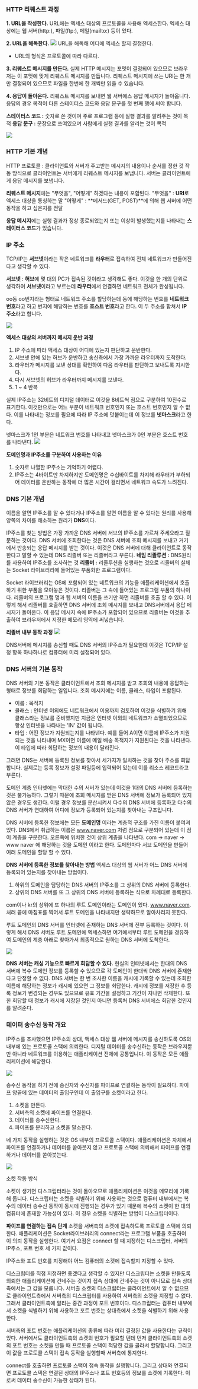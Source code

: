 ### HTTP 리퀘스트 과정
**1. URL을 작성한다.**
URL에는 엑세스 대상의 프로토콜을 사용해 엑세스한다.
엑세스 대상에는 웹 서버(http:), 파일(ftp:), 메일(mailto:) 등이 있다.

**2. URL을 해독한다.**
![](https://velog.velcdn.com/images/choiys0212/post/7172c624-9039-47ef-a8d5-ecdf4f5c6ae4/image.png)
URL을 해독해 어디에 엑세스 할지 결정한다.
* URL의 형식은 프로토콜에 따라 다르다.

**3. 리퀘스트 메시지를 만든다.**
실제 HTTP 메시지는 포멧이 결정되어 있으므로 브라우저는 이 포맷에 맞게 리퀘스트 메시지를 만듭니다.
리퀘스트 메시지에 쓰는 URI는 한 개만 결정되어 있으므로 파일을 한번에 한 개씩만 읽을 수 있습니다.

**4. 응답이 돌아온다.**
리퀘스트 메시지를 보내면 웹 서버에스 응답 메시지가 돌아옵니다.
응답의 경우 목적이 다른 스테이터스 코드와 응답 문구를 첫 번째 행에 써야 합니다.

**스테이터스 코드 :** 숫자로 쓴 것이며 주로 프로그램 등에 실행 결과를 알려주는 것이 목적
**응답 문구 :** 문장으로 쓰여있으며 사람에게 실행 결과를 알리는 것이 목적

![](https://velog.velcdn.com/images/choiys0212/post/1f475639-ea42-4ebd-ad56-d80e642151b1/image.png)

### HTTP 기본 개념
HTTP 프로토콜 : 클라이언트와 서버가 주고받는 메시지의 내용이나 순서를 정한 것
작동 방식으로 클라이언트는 서버에게 리퀘스트 메시지를 보냅니다.
서버는 클라이언트에게 응답 메시지를 보냅니다.

**리퀘스트 메시지**에는 "무엇을", "어떻게" 하겠다는 내용이 포함된다.
"무엇을" : **URI**로 엑세스 대상을 통칭하는 말
"어떻게" : **메서드(GET, POST)**에 의해 웹 서버에 어떤 동작을 하고 싶은지를 전달

**응답 메시지**에는 실행 결과가 정상 종료되었는지 또는 이상이 발생했는지를 나타내는 **스테이터스 코드**가 있습니다.

### IP 주소
TCP/IP는 **서브넷**이라는 작은 네트워크를 **라우터**로 접속하여 전체 네트워크가 만들어진다고 생각할 수 있다.

**서브넷** : **허브**에 몇 대의 PC가 접속된 것이라고 생각해도 좋다. 이것을 한 개의 단위로 생각하여 **서브넷**이라고 부르는데 **라우터**에서 연결하면 네트워크 전체가 완성됩니다.

oo동 oo번지라는 형태로 네트워크 주소를 할당하는데 동에 해당하는 번호를 **네트워크 번호**라고 하고 번지에 해당하는 번호를 **호스트 번호**라고 한다. 이 두 주소를 합쳐서 **IP 주소**라고 합니다.

![](https://velog.velcdn.com/images/choiys0212/post/14fa6ad7-4ad9-4098-88a3-d5d9cea782f5/image.png)

**엑세스 대상의 서버까지 메시지 운반 과정**
1. IP 주소에 따라 액세스 대상이 어디에 있는지 판단하고 운반한다.
2. 서브넷 안에 있는 허브가 운반하고 송신측에서 가장 가까운 라우터까지 도착한다.
3. 라우터가 메시지를 보낸 상대를 확인하여 다음 라우터를 판단하고 보내도록 지시한다.
4. 다시 서브넷의 허브가 라우터까지 메시지를 보낸다.
5. 1 ~ 4 반복

실제 IP주소는 32비트의 디지털 데이터로 이것을 8비트씩 점으로 구분하여 10진수로 표기한다.
이것만으로는 어느 부분이 네트워크 번호인지 또는 호스트 번호인지 알 수 없다.
이를 나타내는 정보를 필요에 따라 IP 주소에 덧붙이는데 이 정보를 **넷마스크**라고 한다.

넷마스크가 1인 부분은 네트워크 번호를 나타내고 넷마스크가 0인 부분은 호스트 번호를 나타낸다.
![](https://velog.velcdn.com/images/choiys0212/post/2c56d4ab-3963-4c70-9ba2-ee06a191dbf8/image.png)

**도메인명과 IP주소를 구분하여 사용하는 이유**
1. 숫자로 나열한 IP주소는 기억하기 어렵다.
2. IP주소는 4바이트만 차지하지만 도메인명은 수십바이트를 차지해 라우터가 부하되어 데이터를 운반하는 동작에 더 많은 시간이 걸리면서 네트워크 속도가 느려진다. 

### DNS 기본 개념
이름을 알면 IP주소를 알 수 있다거나 IP주소를 알면 이름을 알 수 있다는 원리를 사용해 양쪽의 차이를 해소하는 원리가 **DNS**이다.

IP주소를 찾는 방법은 가장 가까운 DNS 서버에 서브의 IP주소를 가르쳐 주세요라고 질문하는 것이다.
DNS 서버에 조회한다는 것은 DNS 서버에 조회 메시지를 보내고 거기에서 반송되는 응답 메시지를 받는 것이다.
이것은 DNS 서버에 대해 클라이언트로 동작한다고 말할 수 있는데 DNS 리졸버 또는 리졸버라고 부른다.
**네임 리졸루션 :** DNS원리를 사용하여 IP주소를 조사하는 것
**리졸버 :** 리졸루션을 실행하는 것으로 리졸버의 실체는 Socket 라이브러리에 들어있는 부품화한 프로그램이다.

Socket 라이브러리는 OS에 포함되어 있는 네트워크의 기능을 애플리케이션에서 호출하기 위한 부품을 모아놓은 것이다.
리졸버는 그 속에 들어있는 프로그램 부품의 하나이다.
리졸버의 프로그램 명과 웹 서버의 이름을 쓰기만 하면 리졸버를 호출 할 수 있다.
이렇게 해서 리졸버를 호출하면 DNS 서버에 조회 메시지를 보내고 DNS서버에서 응답 메시지가 돌아온다.
이 응답 메시지 속에 IP주소가 포함되어 있으므로 리졸버는 이것을 추출하여 브라우저에서 지정한 메모리 영역에 써넣습니다.

**리졸버 내부 동작 과정**
![](https://velog.velcdn.com/images/choiys0212/post/92ba3ab6-76f9-449a-9931-45cc903ee2a0/image.png)

DNS서버에 메시지를 송신할 때도 DNS 서버의 IP주소가 필요한데 이것은 TCP/IP 설정 항목 하나하나로 컴퓨터에 미리 설정되어 있다.

### DNS 서버의 기본 동작
DNS 서버의 기본 동작은 클라이언트에서 조회 메시지를 받고 조회의 내용에 응답하는 형태로 정보를 회답하는 일입니다.
조회 메시지에는 이름, 클래스, 타입이 포함된다.
- 이름 : 목적지
- 클래스 : 인터넷 이외에도 네트워크에서 이용까지 검토하여 이것을 식별하기 위해 클래스라는 정보를 준비했지만 지금은 인터넷 이외의 네트워크가 소멸되었으므로 항상 인터넷을 나타내는 'IN' 값이 됩니다.
- 타입 : 어떤 정보가 지원되는지를 나타낸다. 예를 들어 A이면 이름에 IP주소가 지원되는 것을 나타내며 MX이면 이름에 메일 배송 목적지가 지원된다는 것을 나타낸다. 이 타입에 따라 회답하는 정보의 내용이 달라진다.

그러면 DNS는 서버에 등록된 정보를 찾아서 세가지가 일치하는 것을 찾아 주소를 회답합니다.
실제로는 등록 정보가 설정 파일등에 입력되어 있는데 이를 리소스 레코드라고 부른다.

도메인 계층
인터넷에는 막대한 수의 서버가 있는데 이것을 1대의 DNS 서버에 등록하는 것은 불가능하다.
그렇기 때문에 조회 메시지를 받은 DNS 서버에 정보가 등록되어 있지 않은 경우도 생긴다.
이럴 경우 정보를 분산시켜서 다수의 DNS 서버에 등록하고 다수의 DNS 서버가 연대하여 어디에 정보가 등록되어 있는지를 찾아내는 구조입니다.

DNS 서버에 등록한 정보에는 모든 **도메인명** 이라는 계층적 구조를 가진 이름이 붙여져 있다.
DNS에서 취급하는 이름은 www.naver.com 처럼 점으로 구분되어 있는데 이 점이 계층을 구분한다.
오른쪽에 위치한 것이 상위 계층을 나타낸다.
com -> naver -> www
naver 에 해당하는 것을 도메인 이라고 한다.
도메인마다 서브 도메인을 만들어 여러 도메인을 할당 할 수 있다.

**DNS 서버에 등록한 정보를 찾아내는 방법**
엑세스 대상의 웹 서버가 어느 DNS 서버에 등록되어 있는지를 찾아내는 방법이다.
1. 하위의 도메인을 담당하는 DNS 서버의 IP주소를 그 상위의 DNS 서버에 등록한다.
2. 상위의 DNS 서버를 또 그 상위의 DNS 서버에 등록하는 식으로 차례대로 등록한다.

com이나 kr의 상위에 또 하나의 루트 도메인이라는 도메인이 있다.
www.naver.com. 처러 끝에 마침표를 찍어서 루트 도메인을 나타내지만 생략하므로 알아차리지 못한다.

루트 도메인의 DNS 서버를 인터넷에 존재하는 DNS 서버에 전부 등록하는 것이다.
이렇게 해서 DNS 서버도 루트 도메인에 엑세스하면 여기에서부터 루트 도메인을 경유하여 도메인의 계층 아래로 찾아가서 최종적으로 원하는 DNS 서버에 도착한다.

![](https://velog.velcdn.com/images/choiys0212/post/b48bbdd7-33fa-4741-acab-0bc261029e79/image.png)

**DNS 서버는 캐싱 기능으로 빠르게 회답할 수 있다.**
현실의 인터넷에서는 한대의 DNS 서버에 복수 도메인 정보를 등록할 수 있으므로 각 도메인이 한대씩 DNS 서버에 존재한다고 단정할 수 없다.
DNS 서버는 한 번 조사한 이름을 캐시에 기록할 수 있는데 조회한 이름에 해당하는 정보가 캐시에 있으면 그 정보를 회답한다.
캐시에 정보를 저장한 후 등록 정보가 변경되는 경우도 있으므로 유효 기간을 설정하고 기간이 지나면 삭제한다.
또한 회답할 때 정보가 캐시에 저장된 것인지 아니면 등록처 DNS 서버에스 회답한 것인지를 알려준다.

### 데이터 송수신 동작 개요
IP주소를 조사했으면 IP주소의 상대, 액세스 대상 웹 서버에 메시지를 송신하도록 OS의 내부에 있는 프로토콜 스택에 의뢰한다.
디지털 데이터를 송수신하는 동작은 브라우저뿐만 아니라 네트워크를 이용하는 애플리케이션 전체에 공통입니다.
이 동작은 모든 애플리케이션에 해당한다.

![](https://velog.velcdn.com/images/choiys0212/post/323a8931-d0ec-4697-881b-0bc420b5820b/image.png)

송수신 동작을 하기 전에 송신자와 수신자를 파이프로 연결하는 동작이 필요하다.
파이프 양끝에 있는 데이터의 출입구인데 이 출입구를 소켓이라고 한다.

1. 소켓을 만든다.
2. 서버측의 소켓에 파이프를 연결한다.
3. 데이터를 송수신한다.
4. 파이프를 분리하고 소켓을 말소한다.

네 가지 동작을 실행하는 것은 OS 내부의 프로토콜 스택이다.
애플리케이션은 자체에서 파이프를 연결하거나 데이터를 쏟아붓지 않고 프로토콜 스택에 의뢰해서 파이프를 연결하거나 데이터를 쏟아붓는다.

![](https://velog.velcdn.com/images/choiys0212/post/3be1ef30-c09d-473f-b849-ed69e07d83ed/image.png)

소켓 작동 방식

소켓이 생기면 디스크립터라는 것이 돌아오므로 애플리케이션은 이것을 메모리에 기록해 둡니다.
디스크립터는 소켓을 식별하기 위해 사용하는 것으로 컴퓨터 내부에서는 복수의 데이터 송수신 동작이 동시에 진행되는 경우가 있기 때문에 복수의 소켓이 한 대의 컴퓨터에 존재할 가능성이 있다.
이 경우 소켓을 식별하는 방법이 디스크립터이다.

**파이프를 연결하는 접속 단계**
소켓을 서버측의 소켓에 접속하도록 프로토콜 스택에 의뢰한다.
애플리케이션은 Socket라이브러리의 connect라는 프로그램 부품을 호출하여 이 의뢰 동작을 실행한다.
여기서 요점은 connect 할 때 지정하는 디스크립터, 서버의 IP주소, 포트 번호 세 가지 값이다.

IP주소와 포트 번호를 지정해야 어느 컴퓨터의 소켓에 접속할지 지정할 수 있다.

디스크립터를 직접 지정하면 좋겠다고 생각할 수 있지만 디스크립터는 소켓을 만들도록 의뢰한 애플리케이션에 건네주는 것이지 접속 상대에 건네주는 것이 아니므로 접속 상대측에서는 그 값을 모릅니다. 서버츨 소켓의 디스크립터는 클라이언트에서 알 수 없으므로 클라이언트측에서 서버측의 디스크립터를 사용하여 서버측의 소켓을 지정할 수 없다.
그래서 클라이언트측에 알리는 중간 과정이 포트 번호이다.
디스크립터는 컴퓨터 내부에서 소켓을 식별하기 위해 사용하고 포트 번호는 상대측에서 소켓을 식별하기 위해 사용한다.

서버측의 포트 번호는 애플리케이션의 종류에 따라 미리 결정된 값을 사용한다는 규칙이 있다.
서버에서도 클라이언트측의 소켓의 번호가 필요할 텐데 먼저 클라이언트측의 소켓의 포트 번호는 소켓을 만들 때 프로토콜 스택이 적당한 값을 골라서 할당합니다. 그리고 이 값을 프로토콜 스택이 접속 동작을 실행할때 서버측에 통지한다.

connect를 호출하면 프로토콜 스택이 접속 동작을 실행합니다. 그리고 상대와 연결되면 프로토콜 스택은 연결된 상대의 IP주소나 포트 번호등의 정보를 소켓에 기록한다.
이로써 데이터 송수신이 가능한 상태가 된다.

